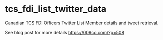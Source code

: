 # tcs_fdi_list_twitter_data
Canadian TCS FDI Officers Twitter List Member details and tweet retrieval.

See blog post for more details  https://009co.com/?p=508
